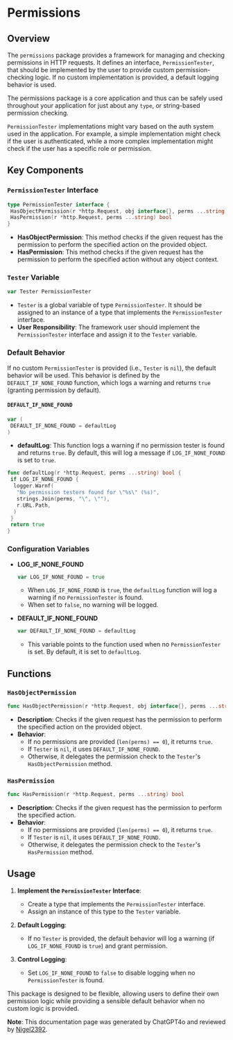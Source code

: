 # Permissions

## Overview

The `permissions` package provides a framework for managing and checking permissions in HTTP requests. It defines an interface, `PermissionTester`, that should be implemented by the user to provide custom permission-checking logic. If no custom implementation is provided, a default logging behavior is used.

The permissions package is a core application and thus can be safely used throughout your application for just about any `type`, or string-based permission checking.

`PermissionTester` implementations might vary based on the auth system used in the application. For example, a simple implementation might check if the user is authenticated, while a more complex implementation might check if the user has a specific role or permission.

## Key Components

### `PermissionTester` Interface

```go
type PermissionTester interface {
 HasObjectPermission(r *http.Request, obj interface{}, perms ...string) bool
 HasPermission(r *http.Request, perms ...string) bool
}
```

- **HasObjectPermission**: This method checks if the given request has the permission to perform the specified action on the provided object.
- **HasPermission**: This method checks if the given request has the permission to perform the specified action without any object context.

### `Tester` Variable

```go
var Tester PermissionTester
```

- `Tester` is a global variable of type `PermissionTester`. It should be assigned to an instance of a type that implements the `PermissionTester` interface.
- **User Responsibility**: The framework user should implement the `PermissionTester` interface and assign it to the `Tester` variable.

### Default Behavior

If no custom `PermissionTester` is provided (i.e., `Tester` is `nil`), the default behavior will be used. This behavior is defined by the `DEFAULT_IF_NONE_FOUND` function, which logs a warning and returns `true` (granting permission by default).

#### `DEFAULT_IF_NONE_FOUND`

```go
var (
 DEFAULT_IF_NONE_FOUND = defaultLog
)
```

- **defaultLog**: This function logs a warning if no permission tester is found and returns `true`. By default, this will log a message if `LOG_IF_NONE_FOUND` is set to `true`.

```go
func defaultLog(r *http.Request, perms ...string) bool {
 if LOG_IF_NONE_FOUND {
  logger.Warnf(
   "No permission testers found for \"%s\" (%s)",
   strings.Join(perms, "\", \""),
   r.URL.Path,
  )
 }
 return true
}
```

### Configuration Variables

- **LOG_IF_NONE_FOUND**

  ```go
  var LOG_IF_NONE_FOUND = true
  ```

  - When `LOG_IF_NONE_FOUND` is `true`, the `defaultLog` function will log a warning if no `PermissionTester` is found.
  - When set to `false`, no warning will be logged.

- **DEFAULT_IF_NONE_FOUND**

  ```go
  var DEFAULT_IF_NONE_FOUND = defaultLog
  ```

  - This variable points to the function used when no `PermissionTester` is set. By default, it is set to `defaultLog`.

## Functions

### `HasObjectPermission`

```go
func HasObjectPermission(r *http.Request, obj interface{}, perms ...string) bool
```

- **Description**: Checks if the given request has the permission to perform the specified action on the provided object.
- **Behavior**:
  - If no permissions are provided (`len(perms) == 0`), it returns `true`.
  - If `Tester` is `nil`, it uses `DEFAULT_IF_NONE_FOUND`.
  - Otherwise, it delegates the permission check to the `Tester`'s `HasObjectPermission` method.

### `HasPermission`

```go
func HasPermission(r *http.Request, perms ...string) bool
```

- **Description**: Checks if the given request has the permission to perform the specified action.
- **Behavior**:
  - If no permissions are provided (`len(perms) == 0`), it returns `true`.
  - If `Tester` is `nil`, it uses `DEFAULT_IF_NONE_FOUND`.
  - Otherwise, it delegates the permission check to the `Tester`'s `HasPermission` method.

## Usage

1. **Implement the `PermissionTester` Interface**:
   - Create a type that implements the `PermissionTester` interface.
   - Assign an instance of this type to the `Tester` variable.

2. **Default Logging**:
   - If no `Tester` is provided, the default behavior will log a warning (if `LOG_IF_NONE_FOUND` is `true`) and grant permission.

3. **Control Logging**:
   - Set `LOG_IF_NONE_FOUND` to `false` to disable logging when no `PermissionTester` is found.

This package is designed to be flexible, allowing users to define their own permission logic while providing a sensible default behavior when no custom logic is provided.

**Note**: This documentation page was generated by ChatGPT4o and reviewed by [Nigel2392](github.com/Nigel2392).
